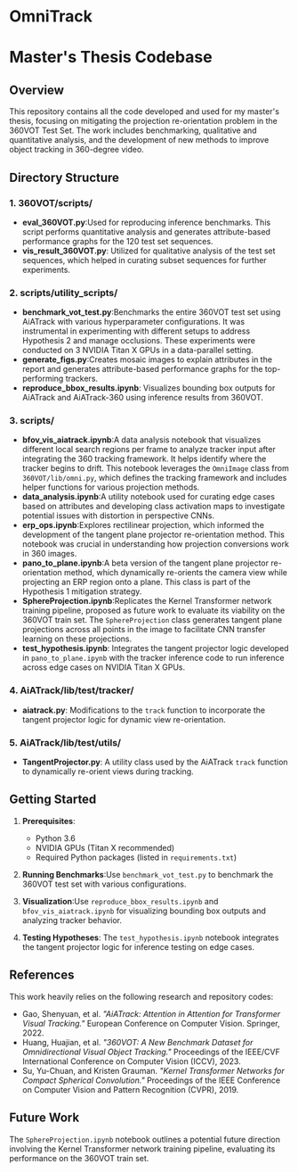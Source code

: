 # OmniTrack


# Master's Thesis Codebase

## Overview

This repository contains all the code developed and used for my master's thesis, focusing on mitigating the projection re-orientation problem in the 360VOT Test Set. The work includes benchmarking, qualitative and quantitative analysis, and the development of new methods to improve object tracking in 360-degree video.

## Directory Structure

### 1. **360VOT/scripts/**

- **eval_360VOT.py**:Used for reproducing inference benchmarks. This script performs quantitative analysis and generates attribute-based performance graphs for the 120 test set sequences.
- **vis_result_360VOT.py**:
  Utilized for qualitative analysis of the test set sequences, which helped in curating subset sequences for further experiments.

### 2. **scripts/utility_scripts/**

- **benchmark_vot_test.py**:Benchmarks the entire 360VOT test set using AiATrack with various hyperparameter configurations. It was instrumental in experimenting with different setups to address Hypothesis 2 and manage occlusions. These experiments were conducted on 3 NVIDIA Titan X GPUs in a data-parallel setting.
- **generate_figs.py**:Creates mosaic images to explain attributes in the report and generates attribute-based performance graphs for the top-performing trackers.
- **reproduce_bbox_results.ipynb**:
  Visualizes bounding box outputs for AiATrack and AiATrack-360 using inference results from 360VOT.

### 3. **scripts/**

- **bfov_vis_aiatrack.ipynb**:A data analysis notebook that visualizes different local search regions per frame to analyze tracker input after integrating the 360 tracking framework. It helps identify where the tracker begins to drift. This notebook leverages the `OmniImage` class from `360VOT/lib/omni.py`, which defines the tracking framework and includes helper functions for various projection methods.
- **data_analysis.ipynb**:A utility notebook used for curating edge cases based on attributes and developing class activation maps to investigate potential issues with distortion in perspective CNNs.
- **erp_ops.ipynb**:Explores rectilinear projection, which informed the development of the tangent plane projector re-orientation method. This notebook was crucial in understanding how projection conversions work in 360 images.
- **pano_to_plane.ipynb**:A beta version of the tangent plane projector re-orientation method, which dynamically re-orients the camera view while projecting an ERP region onto a plane. This class is part of the Hypothesis 1 mitigation strategy.
- **SphereProjection.ipynb**:Replicates the Kernel Transformer network training pipeline, proposed as future work to evaluate its viability on the 360VOT train set. The `SphereProjection` class generates tangent plane projections across all points in the image to facilitate CNN transfer learning on these projections.
- **test_hypothesis.ipynb**:
  Integrates the tangent projector logic developed in `pano_to_plane.ipynb` with the tracker inference code to run inference across edge cases on NVIDIA Titan X GPUs.

### 4. **AiATrack/lib/test/tracker/**

- **aiatrack.py**:
  Modifications to the `track` function to incorporate the tangent projector logic for dynamic view re-orientation.

### 5. **AiATrack/lib/test/utils/**

- **TangentProjector.py**:
  A utility class used by the AiATrack `track` function to dynamically re-orient views during tracking.

## Getting Started

1. **Prerequisites**:

   - Python 3.6
   - NVIDIA GPUs (Titan X recommended)
   - Required Python packages (listed in `requirements.txt`)
2. **Running Benchmarks**:Use `benchmark_vot_test.py` to benchmark the 360VOT test set with various configurations.
3. **Visualization**:Use `reproduce_bbox_results.ipynb` and `bfov_vis_aiatrack.ipynb` for visualizing bounding box outputs and analyzing tracker behavior.
4. **Testing Hypotheses**:
   The `test_hypothesis.ipynb` notebook integrates the tangent projector logic for inference testing on edge cases.

## References

This work heavily relies on the following research and repository codes:

- Gao, Shenyuan, et al. *"AiATrack: Attention in Attention for Transformer Visual Tracking."* European Conference on Computer Vision. Springer, 2022.
- Huang, Huajian, et al. *"360VOT: A New Benchmark Dataset for Omnidirectional Visual Object Tracking."* Proceedings of the IEEE/CVF International Conference on Computer Vision (ICCV), 2023.
- Su, Yu-Chuan, and Kristen Grauman. *"Kernel Transformer Networks for Compact Spherical Convolution."* Proceedings of the IEEE Conference on Computer Vision and Pattern Recognition (CVPR), 2019.

## Future Work

The `SphereProjection.ipynb` notebook outlines a potential future direction involving the Kernel Transformer network training pipeline, evaluating its performance on the 360VOT train set.

